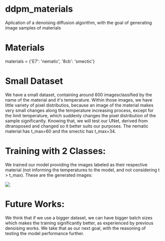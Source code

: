# ddpm_materials
Aplication of a denoising diffusion algorithm, with the goal of generating image samples of materials

# Materials
materials = {'E7': 'nematic', '8cb': 'smectic'}

# Small Dataset
We have a small dataset, containing around 600 imagesclassified by the name of the material and it's temperature. Within those images, we have little variety of pixel distributios, because an image of the material makes very small changes along the temperature increasing process, except for the limit temperature, which suddenly changes the pixel distribution of the sample significantly. Knowing that, we will test our UNet, derived from dtransposed and changed so it better suits our purposes. The nematic material has t_max=60 and the smectic has t_max=34.

# Training with 2 Classes:
We trained our model providing the images labeled as their respective material (not informing the temperatures to the model, and not considering t > t_max). These are the generated images:

![](https://i.ibb.co/JdGkSRf/Figure-2.png)

# Future Works:
We think that if we use a bigger dataset, we can have bigger batch sizes which makes the training significantly better, as experienced by previous denoising works. We take that as our next goal, with the reasoning of testing the model performance further.
